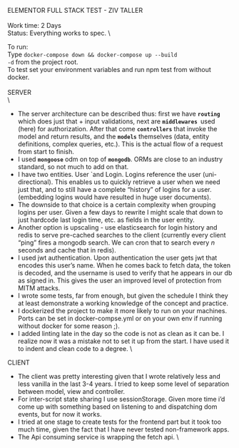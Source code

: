 <!-- Copy and paste the converted output. -->

<!-----
NEW: Check the "Suppress top comment" option to remove this info from the output.

Conversion time: 0.51 seconds.


Using this Markdown file:

1. Paste this output into your source file.
2. See the notes and action items below regarding this conversion run.
3. Check the rendered output (headings, lists, code blocks, tables) for proper
   formatting and use a linkchecker before you publish this page.

Conversion notes:

* Docs to Markdown version 1.0β29
* Thu Aug 13 2020 12:05:04 GMT-0700 (PDT)
* Source doc: Elementor test - ziv taller
----->
ELEMENTOR FULL STACK TEST - ZIV TALLER \
\
Work time: 2 Days \
Status: Everything works to spec. \


To run: \
Type <code>docker-compose down && docker-compose up --build -d</code> from the project root.  \
To test set your environment variables and run npm test from without docker.  \
\
SERVER
\
\
*   The server architecture can be described thus: first we have  <strong><code>routing</code></strong> which does just that + input validations, next are <strong><code>middlewares </code></strong>used (here) for authorization. After that come <strong><code>controllers</code></strong>  that invoke the model and return results, and the <strong><code>models</code></strong> themselves (data, entity definitions, complex queries, etc.). This is the actual flow of a request from start to finish.
*   I used <strong><code>mongoose</code></strong> odm on top of <strong><code>mongodb</code></strong>. ORMs are close to an industry standard, so not much to add on that. 
*   I have two entities. User `and Login. Logins reference the user (uni-directional). This enables us to quickly retrieve a user when we need just that, and to still have a complete “history” of logins for a user. (embedding logins would have resulted in huge user documents). 
*   The downside to that choice is a certain complexity when grouping logins per user. Given a few days to rewrite I might scale that down to just hardcode last login time, etc. as fields in the user entity. 
*   Another option is upscaling - use elasticsearch for login history and redis to serve pre-cached searches to the client (currently every client “ping” fires a mongodb search. We can cron that to search every <em>n </em>seconds and cache that in redis). 
*   I used jwt authentication. Upon authentication the user gets jwt that encodes this user’s name. When he comes back to fetch data, the token is decoded, and the username is used to verify that he appears in our db as signed in. This gives the user an improved level of protection from MITM attacks. 
*   I wrote some tests, far from enough, but given the schedule I think they at least demonstrate a working knowledge of the concept and practice.
*   I dockerized the project to make it more likely to run on your machines. Ports can be set in docker-compse.yml or on your own env if running without docker for some reason ;).
*   I added linting late in the day so the code is not as clean as it can be. I realize now it was a mistake not to set it up from the start. I have used it to indent and clean code to a degree. \

CLIENT

*   The client was pretty interesting given that I wrote relatively less and less vanilla in the last 3-4 years. I tried to keep some level of separation between model, view and controller.
*   For inter-script state sharing I use sessionStorage. Given more time i’d come up with something based on listening to and dispatching dom events, but for now it works.
*   I tried at one stage to create tests for the frontend part but it took too much time, given the fact that I have never tested non-framework apps.
*   The Api consuming service is wrapping the fetch api. \
